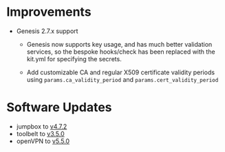 # Improvements

* Genesis 2.7.x support

  * Genesis now supports key usage, and has much better validation services,
    so the bespoke hooks/check has been replaced with the kit.yml for
    specifying the secrets.

  * Add customizable CA and regular X509 certificate validity periods using
    `params.ca_validity_period` and `params.cert_validity_period`

# Software Updates

* jumpbox to [v4.7.2](https://github.com/cloudfoundry-community/jumpbox-boshrelease/releases)
* toolbelt to [v3.5.0](https://github.com/cloudfoundry-community/toolbelt-boshrelease/releases/tag/v3.5.0)
* openVPN to [v5.5.0](https://github.com/dpb587/openvpn-bosh-release/releases/tag/v5.5.0)

